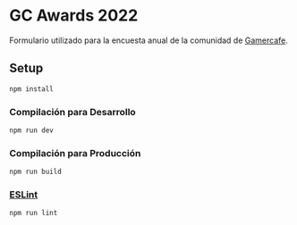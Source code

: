 # GC Awards 2022

Formulario utilizado para la encuesta anual de la comunidad de [Gamercafe](https://www.gamercafe.cl).

## Setup

```sh
npm install
```

### Compilación para Desarrollo

```sh
npm run dev
```

### Compilación para Producción

```sh
npm run build
```

### [ESLint](https://eslint.org/)

```sh
npm run lint
```
